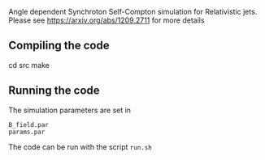 Angle dependent Synchroton Self-Compton simulation for Relativistic jets. Please see https://arxiv.org/abs/1209.2711 for more details

## Compiling the code
cd src
make

## Running the code
The simulation parameters are set in 
```
B_field.par
params.par
```
The code can be run with the script `run.sh`
